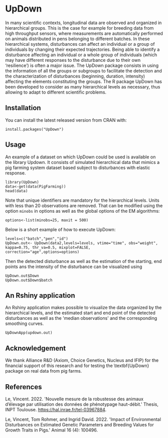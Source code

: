 UpDown
==========

In many scientific contexts, longitudinal data are observed and organized in
hierarchical groups. This is the case for example for breeding data from high throughput
sensors, where measurements are automatically performed on animals distributed in pens
belonging to different batches. In these hierarchical systems, disturbances can affect an
individual or a group of individuals by changing their expected trajectories. Being able to
identify a disturbance affecting an individual or a whole group of individuals (which may have
different responses to the disturbance due to their own ‘resilience’) is often a major issue. The
UpDown package consists in using the information of all the groups or subgroups to facilitate
the detection and the characterization of disturbances (beginning, duration, intensity) affecting
the elements constituting the groups. The R package UpDown has been developed to consider as many
hierarchical levels as necessary, thus allowing to adapt to different scientific problems.


Installation
----------
You can install the latest released version from CRAN with:

```
install.packages("UpDown")

```

Usage
----------
An example of a dataset on which UpDown could be used is available on the library Updown. It consists of simulated hierarchical data that mimics a pig farming system dataset based subject to disturbances with elastic response.


```
library(UpDown)
data<-get(data(PigFarming))
head(data)

```

Note that unique identifiers are mandatory for the hierarchical levels.  Units with less than 20 observations are removed. That can be modified using the option `minobs` in options as well as the global options of the EM algorithms:

```
options<-list(minobs=25, maxit = 500)

```

Below is a short example of how to execute UpDown:


```
levels=c("batch","pen","id")
UpDown.out<- UpDown(data2,levels=levels, vtime="time", obs="weight",
kappa=0.75, thr_va=0.5, mixplot=FALSE, correction="age",options=options)
```

Then the detected disturbance as well as the estimation of the starting, end points ans the intensity of the disturbance can be visualized using

```
UpDown.out$Down
UpDown.out$Down$batch

```

An Rshiny application
----------

An Rshiny application makes possible to visualize the data organized by the hierarchical levels, and the estimated start and end point of the detected disturbances as well as the 'median observations' and the corresponding smoothing curves.


```
UpDownApp(updown.out)

```


Acknowledgement
----------

We thank Alliance R&D (Axiom, Choice Genetics, Nucleus and IFIP) for the financial support of this research and for testing the \textbf{UpDown} package on real data from pig farms.


References
----------

Le, Vincent. 2022. 'Nouvelle mesure de la robustesse des animaux d’élevage par utilisation des données de phénotypage haut-débit.' 
Thesis, INPT Toulouse. 
https://hal.inrae.fr/tel-03967884.

Le, Vincent, Tom Rohmer, and Ingrid David. 2022. 
'Impact of Environmental Disturbances on Estimated Genetic Parameters and Breeding Values for Growth Traits in Pigs.'
 Animal 16 (4): 100496.
